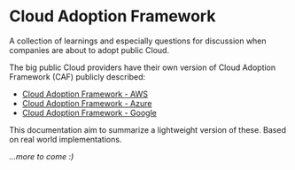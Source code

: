 # Cloud Adoption Framework

A collection of learnings and especially questions for discussion when companies are about to adopt public Cloud.

The big public Cloud providers have their own version of Cloud Adoption Framework (CAF) publicly described:

 - [Cloud Adoption Framework - AWS][1]
 - [Cloud Adoption Framework - Azure][2]
 - [Cloud Adoption Framework - Google][3]

[1]: https://aws.amazon.com/professional-services/CAF
[2]: https://docs.microsoft.com/en-gb/azure/cloud-adoption-framework
[3]: https://cloud.google.com/adoption-framework

This documentation aim to summarize a lightweight version of these. Based on real world implementations.

*...more to come :)*
